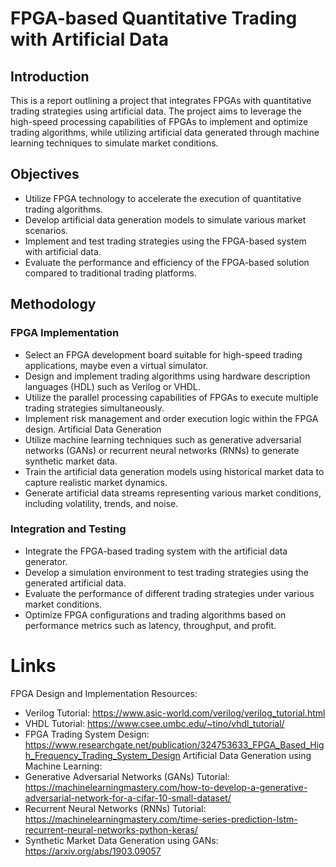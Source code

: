 # FPGA-based Quantitative Trading with Artificial Data
## Introduction
This is a report outlining a project that integrates FPGAs with quantitative trading strategies using artificial data. The project aims to leverage the high-speed processing capabilities of FPGAs to implement and optimize trading algorithms, while utilizing artificial data generated through machine learning techniques to simulate market conditions.

## Objectives
- Utilize FPGA technology to accelerate the execution of quantitative trading algorithms.
- Develop artificial data generation models to simulate various market scenarios.
- Implement and test trading strategies using the FPGA-based system with artificial data.
- Evaluate the performance and efficiency of the FPGA-based solution compared to traditional trading platforms.
## Methodology
### FPGA Implementation
- Select an FPGA development board suitable for high-speed trading applications, maybe even a virtual simulator.
- Design and implement trading algorithms using hardware description languages (HDL) such as Verilog or VHDL.
- Utilize the parallel processing capabilities of FPGAs to execute multiple trading strategies simultaneously.
- Implement risk management and order execution logic within the FPGA design.
Artificial Data Generation
- Utilize machine learning techniques such as generative adversarial networks (GANs) or recurrent neural networks (RNNs) to generate synthetic market data.
- Train the artificial data generation models using historical market data to capture realistic market dynamics.
- Generate artificial data streams representing various market conditions, including volatility, trends, and noise.
### Integration and Testing
- Integrate the FPGA-based trading system with the artificial data generator.
- Develop a simulation environment to test trading strategies using the generated artificial data.
- Evaluate the performance of different trading strategies under various market conditions.
- Optimize FPGA configurations and trading algorithms based on performance metrics such as latency, throughput, and profit.

# Links
FPGA Design and Implementation Resources:
- Verilog Tutorial: https://www.asic-world.com/verilog/verilog_tutorial.html
- VHDL Tutorial: https://www.csee.umbc.edu/~tino/vhdl_tutorial/
- FPGA Trading System Design: https://www.researchgate.net/publication/324753633_FPGA_Based_High_Frequency_Trading_System_Design
Artificial Data Generation using Machine Learning:
- Generative Adversarial Networks (GANs) Tutorial: https://machinelearningmastery.com/how-to-develop-a-generative-adversarial-network-for-a-cifar-10-small-dataset/
- Recurrent Neural Networks (RNNs) Tutorial: https://machinelearningmastery.com/time-series-prediction-lstm-recurrent-neural-networks-python-keras/
- Synthetic Market Data Generation using GANs: https://arxiv.org/abs/1903.09057